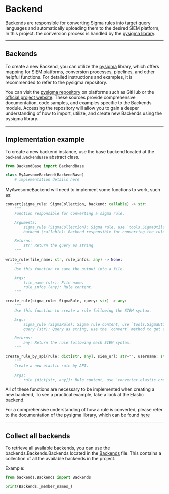 # Backend

Backends are responsible for converting Sigma rules into target query languages and automatically uploading them to the desired SIEM platform, In this project. the conversion process is handled by the [pysigma library](https://pypi.org/project/pysigma/).

---

## Backends

To create a new Backend, you can utilize the [pysigma](https://pypi.org/project/pysigma/) library, which offers mapping for SIEM platforms, conversion processes, pipelines, and other helpful functions. For detailed instructions and examples, it is recommended to refer to the pysigma repository.

You can visit the [pysigma repository](https://github.com/SigmaHQ/pySigma) on platforms such as GitHub or the [official project website](https://sigmahq-pysigma.readthedocs.io/en/latest/index.html). These sources provide comprehensive documentation, code samples, and examples specific to the Backends module. Accessing the repository will allow you to gain a deeper understanding of how to import, utilize, and create new Backends using the pysigma library.

---

## Implementation example
To create a new backend instance, use the base backend located at the `backend.BackendBase` abstract class.

```python
from BackendBase import BackendBase

class MyAwesomeBackend(BackendBase)
    # implementation details here
```

MyAwesomeBackend will need to implement some functions to work, such as:

```python
convert(sigma_rule: SigmaCollection, backend: callable) -> str:
    """
    Function responsible for converting a sigma rule.

    Arguments:
        sigma_rule (SigmaCollection): Sigma rule, use `tools.SigmaUtils.SigmaRule.get_sigma_configuration` to create a SigmaCollection. 
        backend (callable): Backend responsible for converting the rule.

    Returns:
        str: Return the query as string
    """
```

```python
write_rule(file_name: str, rule_infos: any) -> None:
    """
    Use this function to save the output into a file.

    Args:
        file_name (str): File name.
        rule_infos (any): Rule content. 
    """
```

```python
create_rule(sigma_rule: SigmaRule, query: str) -> any:
    """
    Use this function to create a rule following the SIEM syntax. 

    Args:
        sigma_rule (SigmaRule): Sigma rule content, use `tools.SigmaUtils.SigmaRule.get_yml_file_content` to create a SigmaRule object
        query (str): Query as string, use the `convert` method to get a query string

    Returns:
        any: Return the rule following each SIEM syntax.
    """
```

```python
create_rule_by_api(rule: dict[str, any], siem_url: str="", username: str="", __passwd: str="", apikey: str="") -> any:
    """
    Create a new elastic rule by API.

    Args:
        rule (dict[str, any]): Rule content, use `converter.elastic.create_rule` to get a valid rule.
```

All of these functions are necessary to be implemented when creating a new backend, To see a practical example, take a look at the Elastic backend.

For a comprehensive understanding of how a rule is converted, please refer to the documentation of the pysigma library, which can be found [here](https://sigmahq-pysigma.readthedocs.io/en/latest/index.html)

---

## Collect all backends

To retrieve all available backends, you can use the backends.Backends.Backends located in the [Backends](..\backends\Backends.py) file. This contains a collection of all the available backends in the project.

Example:

```python
from backends.Backends import Backends

print(Backends._member_names_)
```
